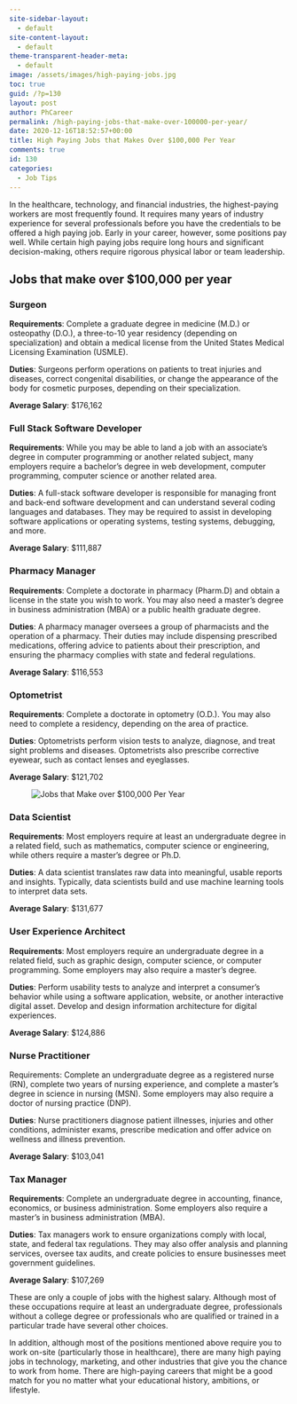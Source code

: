 ```yaml
---
site-sidebar-layout:
  - default
site-content-layout:
  - default
theme-transparent-header-meta:
  - default
image: /assets/images/high-paying-jobs.jpg
toc: true
guid: /?p=130
layout: post
author: PhCareer
permalink: /high-paying-jobs-that-make-over-100000-per-year/
date: 2020-12-16T18:52:57+00:00
title: High Paying Jobs that Makes Over $100,000 Per Year
comments: true
id: 130
categories:
  - Job Tips
---
```

In the healthcare, technology, and financial industries, the highest-paying workers are most frequently found. It requires many years of industry experience for several professionals before you have the credentials to be offered a high paying job. Early in your career, however, some positions pay well. While certain high paying jobs require long hours and significant decision-making, others require rigorous physical labor or team leadership.

## Jobs that make over $100,000 per year

### Surgeon 

**Requirements**: Complete a graduate degree in medicine (M.D.) or osteopathy (D.O.), a three-to-10 year residency (depending on specialization) and obtain a medical license from the United States Medical Licensing Examination (USMLE).

**Duties**: Surgeons perform operations on patients to treat injuries and diseases, correct congenital disabilities, or change the appearance of the body for cosmetic purposes, depending on their specialization.

**Average Salary**: $176,162

### Full Stack Software Developer

**Requirements**: While you may be able to land a job with an associate’s degree in computer programming or another related subject, many employers require a bachelor’s degree in web development, computer programming, computer science or another related area.

**Duties**: A full-stack software developer is responsible for managing front and back-end software development and can understand several coding languages and databases. They may be required to assist in developing software applications or operating systems, testing systems, debugging, and more.

**Average Salary**: $111,887

### Pharmacy Manager

**Requirements**: Complete a doctorate in pharmacy (Pharm.D) and obtain a license in the state you wish to work. You may also need a master’s degree in business administration (MBA) or a public health graduate degree.

**Duties**: A pharmacy manager oversees a group of pharmacists and the operation of a pharmacy. Their duties may include dispensing prescribed medications, offering advice to patients about their prescription, and ensuring the pharmacy complies with state and federal regulations.

**Average Salary**: $116,553

### Optometrist

**Requirements**: Complete a doctorate in optometry (O.D.). You may also need to complete a residency, depending on the area of practice.

**Duties**: Optometrists perform vision tests to analyze, diagnose, and treat sight problems and diseases. Optometrists also prescribe corrective eyewear, such as contact lenses and eyeglasses.

**Average Salary**: $121,702



<figure class="wp-block-image size-large">

<img loading="lazy" width="829" height="447" src="/wp-content/uploads/2020/12/Jobs-that-Make-over-100000-Per-Year.png" alt="Jobs that Make over $100,000 Per Year" class="wp-image-131" srcset="/wp-content/uploads/2020/12/Jobs-that-Make-over-100000-Per-Year.png 829w, /wp-content/uploads/2020/12/Jobs-that-Make-over-100000-Per-Year-300x162.png 300w, /wp-content/uploads/2020/12/Jobs-that-Make-over-100000-Per-Year-768x414.png 768w" sizes="(max-width: 829px) 100vw, 829px" /> </figure> 

### Data Scientist

**Requirements**: Most employers require at least an undergraduate degree in a related field, such as mathematics, computer science or engineering, while others require a master’s degree or Ph.D.

**Duties**: A data scientist translates raw data into meaningful, usable reports and insights. Typically, data scientists build and use machine learning tools to interpret data sets.

**Average Salary**: $131,677

### User Experience Architect

**Requirements**: Most employers require an undergraduate degree in a related field, such as graphic design, computer science, or computer programming. Some employers may also require a master’s degree.

**Duties**: Perform usability tests to analyze and interpret a consumer’s behavior while using a software application, website, or another interactive digital asset. Develop and design information architecture for digital experiences.

**Average Salary**: $124,886

### Nurse Practitioner

Requirements: Complete an undergraduate degree as a registered nurse (RN), complete two years of nursing experience, and complete a master’s degree in science in nursing (MSN). Some employers may also require a doctor of nursing practice (DNP).

**Duties**: Nurse practitioners diagnose patient illnesses, injuries and other conditions, administer exams, prescribe medication and offer advice on wellness and illness prevention.

**Average Salary**: $103,041

### Tax Manager

**Requirements**: Complete an undergraduate degree in accounting, finance, economics, or business administration. Some employers also require a master&#8217;s in business administration (MBA).

**Duties**: Tax managers work to ensure organizations comply with local, state, and federal tax regulations. They may also offer analysis and planning services, oversee tax audits, and create policies to ensure businesses meet government guidelines.

**Average Salary**: $107,269



These are only a couple of jobs with the highest salary. Although most of these occupations require at least an undergraduate degree, professionals without a college degree or professionals who are qualified or trained in a particular trade have several other choices.

In addition, although most of the positions mentioned above require you to work on-site (particularly those in healthcare), there are many high paying jobs in technology, marketing, and other industries that give you the chance to work from home. There are high-paying careers that might be a good match for you no matter what your educational history, ambitions, or lifestyle.
